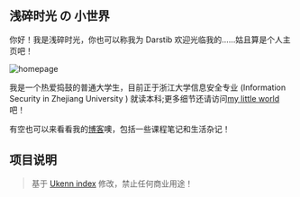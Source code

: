 ## 浅碎时光 の 小世界

你好！我是浅碎时光，你也可以称我为 Darstib
欢迎光临我的……姑且算是个人主页吧！

![homepage](./img/home.png)

我是一个热爱捣鼓的普通大学生，目前正于浙江大学信息安全专业 (Information Security in Zhejiang University ) 就读本科;更多细节还请访问[my little world](https://github.com/Darstib/myworld) 吧！

有空也可以来看看我的[博客](https://darstib.github.io/blog/)噢，包括一些课程笔记和生活杂记！

## 项目说明

> 基于 [Ukenn index](https://github.com/Ukenn2112/Ukenn-index) 修改，禁止任何商业用途！